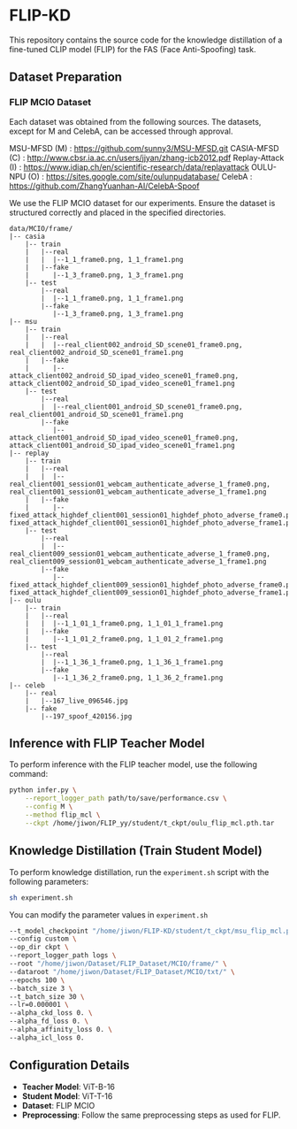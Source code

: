 # FLIP-KD
This repository contains the source code for the knowledge distillation of a fine-tuned CLIP model (FLIP) for the FAS (Face Anti-Spoofing) task.


## Dataset Preparation

### FLIP MCIO Dataset

Each dataset was obtained from the following sources. 
The datasets, except for M and CelebA, can be accessed through approval.

MSU-MFSD (M) : https://github.com/sunny3/MSU-MFSD.git
CASIA-MFSD (C) : http://www.cbsr.ia.ac.cn/users/jjyan/zhang-icb2012.pdf
Replay-Attack (I) : https://www.idiap.ch/en/scientific-research/data/replayattack
OULU-NPU (O) : https://sites.google.com/site/oulunpudatabase/
CelebA : https://github.com/ZhangYuanhan-AI/CelebA-Spoof

We use the FLIP MCIO dataset for our experiments. Ensure the dataset is structured correctly and placed in the specified directories.

   ```
   data/MCIO/frame/
   |-- casia
       |-- train
       |   |--real
       |   |  |--1_1_frame0.png, 1_1_frame1.png 
       |   |--fake
       |      |--1_3_frame0.png, 1_3_frame1.png 
       |-- test
           |--real
           |  |--1_1_frame0.png, 1_1_frame1.png 
           |--fake
              |--1_3_frame0.png, 1_3_frame1.png 
   |-- msu
       |-- train
       |   |--real
       |   |  |--real_client002_android_SD_scene01_frame0.png, real_client002_android_SD_scene01_frame1.png
       |   |--fake
       |      |--attack_client002_android_SD_ipad_video_scene01_frame0.png, attack_client002_android_SD_ipad_video_scene01_frame1.png
       |-- test
           |--real
           |  |--real_client001_android_SD_scene01_frame0.png, real_client001_android_SD_scene01_frame1.png
           |--fake
              |--attack_client001_android_SD_ipad_video_scene01_frame0.png, attack_client001_android_SD_ipad_video_scene01_frame1.png
   |-- replay
       |-- train
       |   |--real
       |   |  |--real_client001_session01_webcam_authenticate_adverse_1_frame0.png, real_client001_session01_webcam_authenticate_adverse_1_frame1.png
       |   |--fake
       |      |--fixed_attack_highdef_client001_session01_highdef_photo_adverse_frame0.png, fixed_attack_highdef_client001_session01_highdef_photo_adverse_frame1.png
       |-- test
           |--real
           |  |--real_client009_session01_webcam_authenticate_adverse_1_frame0.png, real_client009_session01_webcam_authenticate_adverse_1_frame1.png
           |--fake
              |--fixed_attack_highdef_client009_session01_highdef_photo_adverse_frame0.png, fixed_attack_highdef_client009_session01_highdef_photo_adverse_frame1.png
   |-- oulu
       |-- train
       |   |--real
       |   |  |--1_1_01_1_frame0.png, 1_1_01_1_frame1.png
       |   |--fake
       |      |--1_1_01_2_frame0.png, 1_1_01_2_frame1.png
       |-- test
           |--real
           |  |--1_1_36_1_frame0.png, 1_1_36_1_frame1.png
           |--fake
              |--1_1_36_2_frame0.png, 1_1_36_2_frame1.png
   |-- celeb
       |-- real
       |   |--167_live_096546.jpg
       |-- fake
           |--197_spoof_420156.jpg       
   ```

## Inference with FLIP Teacher Model

To perform inference with the FLIP teacher model, use the following command:

```bash
python infer.py \
    --report_logger_path path/to/save/performance.csv \
    --config M \
    --method flip_mcl \
    --ckpt /home/jiwon/FLIP_yy/student/t_ckpt/oulu_flip_mcl.pth.tar
```

## Knowledge Distillation (Train Student Model)

To perform knowledge distillation, run the `experiment.sh` script with the following parameters:
```bash
sh experiment.sh
```

You can modify the parameter values in `experiment.sh`

```bash
--t_model_checkpoint "/home/jiwon/FLIP-KD/student/t_ckpt/msu_flip_mcl.pth.tar" \
--config custom \
--op_dir ckpt \
--report_logger_path logs \
--root "/home/jiwon/Dataset/FLIP_Dataset/MCIO/frame/" \
--dataroot "/home/jiwon/Dataset/FLIP_Dataset/MCIO/txt/" \
--epochs 100 \
--batch_size 3 \
--t_batch_size 30 \
--lr=0.000001 \
--alpha_ckd_loss 0. \
--alpha_fd_loss 0. \
--alpha_affinity_loss 0. \
--alpha_icl_loss 0.
```

## Configuration Details

- **Teacher Model**: ViT-B-16
- **Student Model**: ViT-T-16
- **Dataset**: FLIP MCIO
- **Preprocessing**: Follow the same preprocessing steps as used for FLIP.

